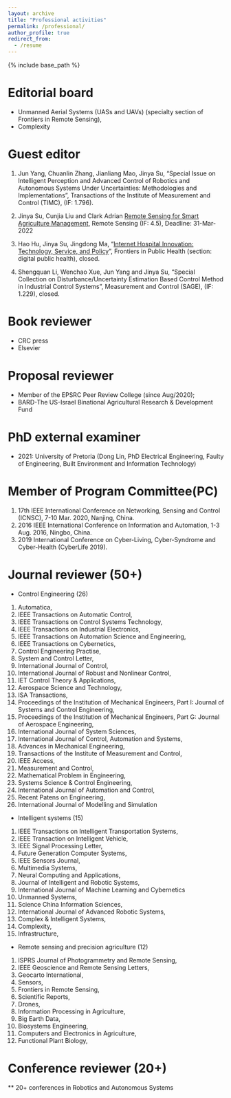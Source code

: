 ```yaml
---
layout: archive
title: "Professional activities"
permalink: /professional/
author_profile: true
redirect_from:
  - /resume
---
```


{% include base_path %}

Editorial board
====
* Unmanned Aerial Systems (UASs and UAVs) (specialty section of Frontiers in Remote Sensing),
* Complexity


Guest editor
======

1.	Jun Yang, Chuanlin Zhang, Jianliang Mao, Jinya Su, “Special Issue on Intelligent Perception and Advanced Control of Robotics and Autonomous Systems Under Uncertainties: Methodologies and Implementations”, Transactions of the Institute of Measurement and Control (TIMC), (IF: 1.796).

2.	Jinya Su, Cunjia Liu and Clark Adrian [Remote Sensing for Smart Agriculture Management](https://www.mdpi.com/journal/remotesensing/special_issues/smart_agri_management), Remote Sensing (IF: 4.5), Deadline: 31-Mar-2022

3.	Hao Hu, Jinya Su, Jingdong Ma, “[Internet Hospital Innovation: Technology, Service, and Policy](https://www.frontiersin.org/research-topics/14612/smart-hospital-innovation-technology-service-and-policy)”, Frontiers in Public Health (section: digital public health), closed.

4.	Shengquan Li, Wenchao Xue, Jun Yang and Jinya Su, “Special Collection on Disturbance/Uncertainty Estimation Based Control Method in Industrial Control Systems”, Measurement and Control (SAGE), (IF: 1.229), closed.


Book reviewer
======
* CRC press
* Elsevier

Proposal reviewer
======
* Member of the EPSRC Peer Review College (since Aug/2020); 
* BARD-The US-Israel Binational Agricultural Research & Development Fund

PhD external examiner
=====
* 2021: University of Pretoria (Dong Lin, PhD Electrical Engineering, Faulty of Engineering, Built Environment and Information Technology)

Member of Program Committee(PC)
====
1. 17th IEEE International Conference on Networking, Sensing and Control (ICNSC), 7-10 Mar. 2020, Nanjing, China. 
2. 2016 IEEE International Conference on Information and Automation, 1-3 Aug. 2016, Ningbo, China.
3. 2019 International Conference on Cyber-Living, Cyber-Syndrome and Cyber-Health (CyberLife 2019). 

Journal reviewer (50+)
=====
* Control Engineering (26) 
 1.	Automatica, 
 2.	IEEE Transactions on Automatic Control,
 3.	IEEE Transactions on Control Systems Technology,
 4.	IEEE Transactions on Industrial Electronics,
 5.	IEEE Transactions on Automation Science and Engineering,
 6.	IEEE Transactions on Cybernetics, 
 7.	Control Engineering Practise, 
 8.	System and Control Letter, 
 9.	International Journal of Control, 
 10. International Journal of Robust and Nonlinear Control,
 11. IET Control Theory & Applications,
 12. Aerospace Science and Technology,
 13.	ISA Transactions,
 14.	Proceedings of the Institution of Mechanical Engineers, Part I: Journal of Systems and Control Engineering, 
 15.	Proceedings of the Institution of Mechanical Engineers, Part G: Journal of Aerospace Engineering,
 16.	International Journal of System Sciences, 
 17.	International Journal of Control, Automation and Systems, 
 18.	Advances in Mechanical Engineering, 
 19.	Transactions of the Institute of Measurement and Control, 
 20.	IEEE Access,
 21.	Measurement and Control,
 22.	Mathematical Problem in Engineering,
 23.	Systems Science & Control Engineering,
 24.	International Journal of Automation and Control,
 25.	Recent Patens on Engineering,
 26.	International Journal of Modelling and Simulation

* Intelligent systems (15)
 1.	IEEE Transactions on Intelligent Transportation Systems,
 2.	IEEE Transaction on Intelligent Vehicle,
 3.	IEEE Signal Processing Letter,
 4.	Future Generation Computer Systems,
 5.	IEEE Sensors Journal,
 6.	Multimedia Systems,
 7.	Neural Computing and Applications,
 8.	Journal of Intelligent and Robotic Systems,
 9.	International Journal of Machine Learning and Cybernetics
 10.	Unmanned Systems,
 11.	Science China Information Sciences,
 12.	International Journal of Advanced Robotic Systems,
 13.	Complex & Intelligent Systems,
 14.	Complexity,
 15.	Infrastructure,

* Remote sensing and precision agriculture (12)
 1.	ISPRS Journal of Photogrammetry and Remote Sensing,
 2.	IEEE Geoscience and Remote Sensing Letters,
 3.	Geocarto International,
 4.	Sensors,
 5.	Frontiers in Remote Sensing,
 6.	Scientific Reports,
 7.	Drones,
 8.	Information Processing in Agriculture,
 9.	Big Earth Data,
 10.	Biosystems Engineering,
 11.	Computers and Electronics in Agriculture,
 12.	Functional Plant Biology,


Conference reviewer (20+) 
=====
** 20+ conferences in Robotics and Autonomous Systems

<!---

Publications
======
  <ul>{% for post in site.publications %}
    {% include archive-single-cv.html %}
  {% endfor %}</ul>
  
Talks
======
  <ul>{% for post in site.talks %}
    {% include archive-single-talk-cv.html %}
  {% endfor %}</ul>
  
Teaching
======
  <ul>{% for post in site.teaching %}
    {% include archive-single-cv.html %}
  {% endfor %}</ul>
  
Service and leadership
======
* Currently signed in to 43 different slack teams

-->  
